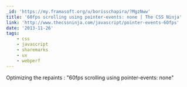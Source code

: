 ```yaml
---
_id: 'https://my.framasoft.org/u/borisschapira/?MgzNww'
title: '60fps scrolling using pointer-events: none | The CSS Ninja'
link: 'http://www.thecssninja.com/javascript/pointer-events-60fps'
date: '2013-11-26'
tags:
    - css
    - javascript
    - sharemarks
    - ux
    - webperf
---
```


<div class="markdown"><p>Optimizing the repaints : &quot;60fps scrolling using pointer-events: none&quot;
</p></div>
